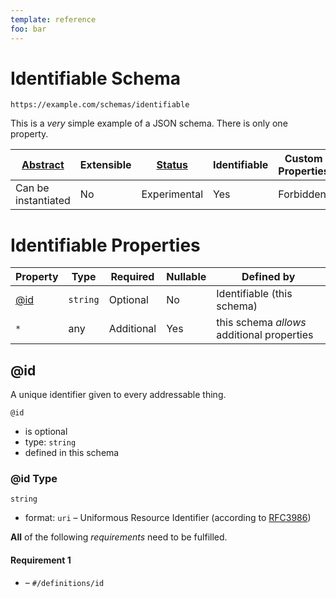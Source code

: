 ```yaml
---
template: reference
foo: bar
---
```


# Identifiable Schema

```
https://example.com/schemas/identifiable
```

This is a *very* simple example of a JSON schema. There is only one property.

| [Abstract](../abstract.md) | Extensible | [Status](../status.md) | Identifiable | Custom Properties | Additional Properties | Defined In |
|----------------------------|------------|------------------------|--------------|-------------------|-----------------------|------------|
| Can be instantiated | No | Experimental | Yes | Forbidden | Permitted | [identifiable.schema.json](identifiable.schema.json) |

# Identifiable Properties

| Property | Type | Required | Nullable | Defined by |
|----------|------|----------|----------|------------|
| [@id](#id) | `string` | Optional  | No | Identifiable (this schema) |
| `*` | any | Additional | Yes | this schema *allows* additional properties |

## @id


A unique identifier given to every addressable thing.

`@id`

* is optional
* type: `string`
* defined in this schema

### @id Type


`string`

* format: `uri` – Uniformous Resource Identifier (according to [RFC3986](http://tools.ietf.org/html/rfc3986))







**All** of the following *requirements* need to be fulfilled.


#### Requirement 1


* []() – `#/definitions/id`

